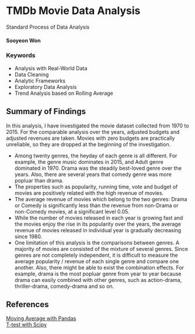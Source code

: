 # TMDb Movie Data Analysis
Standard Process of Data Analysis 

#### Sooyeon Won 

### Keywords 
- Analysis with Real-World Data
- Data Cleaning 
- Analytic Frameworks
- Exploratory Data Analysis 
- Trend Analysis based on Rolling Average 


## Summary of Findings 

In this analysis, I have investigated the movie dataset collected from 1970 to 2015. For the comparable analysis over the years, adjusted budgets and adjusted revenues are taken. Movies with zero budgets are practically unreliable, so they are dropped at the beginning of the investigation.

- Among twenty genres, the heyday of each genre is all different. For example, the genre music dominates in 2015, and Adult genre dominated in 1970. Drama was the steadily best-loved genre over the years. Also, there are several years that comedy genre was more popluar than drama.
- The properties such as popularity, running time, vote and budget of movies are positively related with the high revenue of movies.
- The average revenue of movies which belong to the two genres: Drama or Comedy is significantly less than the revenue from non-Drama or non-Comedy movies, at a significant level 0.05.
- While the number of movies released in each year is growing fast and the movies enjoy the rise in its popularity over the years, the average revenue of movies released in individual year is gradually decreasing since 1980.
- One limitation of this analysis is the comparisons between genres. A majority of movies are consisted of the mixture of several genres. Since genres are not completely independent, it is difficult to measure the average popularity / revenue of each single genre and compare one another. Also, there might be able to exist the combination effects. For example, drama is the most popluar genre from year to year because drama can easily combined with other genres, such as action-drama, thriller-drama, comedy-drama and so on.


## References 
[Moving Average with Pandas](https://pandas.pydata.org/pandas-docs/stable/reference/api/pandas.DataFrame.rolling.html)<br>
[T-test with Scipy](https://docs.scipy.org/doc/scipy/reference/generated/scipy.stats.ttest_ind.html)
